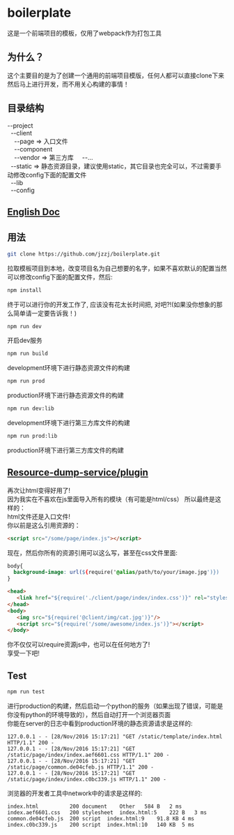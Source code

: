 # boilerplate
这是一个前端项目的模板，仅用了webpack作为打包工具

## 为什么？
这个主要目的是为了创建一个通用的前端项目模版，任何人都可以直接clone下来然后马上进行开发，而不用关心构建的事情！

## 目录结构
--project   
&nbsp;&nbsp;--client  
&nbsp;&nbsp;&nbsp;&nbsp;--page      => 入口文件  
&nbsp;&nbsp;&nbsp;&nbsp;--component    
&nbsp;&nbsp;&nbsp;&nbsp;--vendor => 第三方库
&nbsp;&nbsp;&nbsp;&nbsp;--...   
&nbsp;&nbsp;--static => 静态资源目录，建议使用static，其它目录也完全可以，不过需要手动修改config下面的配置文件  
&nbsp;&nbsp;--lib   
&nbsp;&nbsp;--config  

## [English Doc](https://github.com/jzzj/boilerplate)

## 用法
```sh
git clone https://github.com/jzzj/boilerplate.git
```
拉取模板项目到本地，改变项目名为自己想要的名字，如果不喜欢默认的配置当然可以修改config下面的配置文件，然后:
```sh
npm install
```
终于可以进行你的开发工作了, 应该没有花太长时间把, 对吧?!(如果没你想象的那么简单请一定要告诉我！)

```sh
npm run dev
```
开启dev服务 

```sh
npm run build
```
development环境下进行静态资源文件的构建

```sh
npm run prod
```
production环境下进行静态资源文件的构建
```sh
npm run dev:lib
```
development环境下进行第三方库文件的构建

```sh
npm run prod:lib
```
production环境下进行第三方库文件的构建

## [Resource-dump-service/plugin](https://github.com/jzzj/res-dump-plugin)
再次让html变得好用了!  
因为我实在不喜欢在js里面导入所有的模块（有可能是html/css） 
所以最终是这样的：  
html文件还是入口文件!  
你以前是这么引用资源的：
```html
<script src="/some/page/index.js"></script>
```
现在，然后你所有的资源引用可以这么写，甚至在css文件里面:
```css
body{
  background-image: url(${require('@alias/path/to/your/image.jpg')})
}
```
```html
<head>
   <link href="${require('./client/page/index/index.css')}" rel="stylesheet" type="text/css"/>
</head>
<body>
   <img src="${require('@client/img/cat.jpg')}"/>
   <script src="${require('/some/awesome/index.js')}"></script>
</body>
```
你不仅仅可以require资源js中，也可以在任何地方了!  
享受一下吧!

## Test
```sh
npm run test
```
进行production的构建，然后启动一个python的服务（如果出现了错误，可能是你没有python的环境导致的），然后自动打开一个浏览器页面  
你能在server的日志中看到production环境的静态资源请求是这样的:
```text
127.0.0.1 - - [28/Nov/2016 15:17:21] "GET /static/template/index.html HTTP/1.1" 200 -
127.0.0.1 - - [28/Nov/2016 15:17:21] "GET /static/page/index/index.aef6601.css HTTP/1.1" 200 -
127.0.0.1 - - [28/Nov/2016 15:17:21] "GET /static/page/common.de04cfeb.js HTTP/1.1" 200 -
127.0.0.1 - - [28/Nov/2016 15:17:21] "GET /static/page/index/index.c0bc339.js HTTP/1.1" 200 -
```
浏览器的开发者工具中network中的请求是这样的:
```test
index.html	        200	document	Other	584 B	2 ms	
index.aef6601.css	200	stylesheet	index.html:5	222 B	3 ms	
common.de04cfeb.js	200	script	index.html:9	91.8 KB	4 ms	
index.c0bc339.js	200	script	index.html:10	140 KB	5 ms	
```
